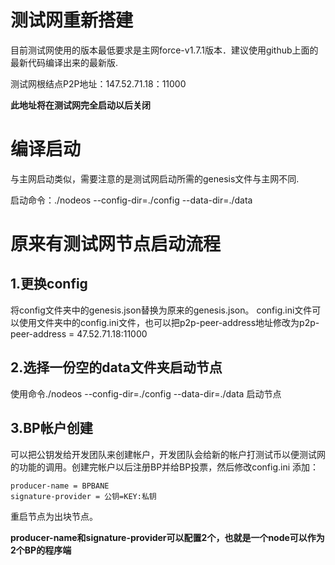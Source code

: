 # 测试网重新搭建

目前测试网使用的版本最低要求是主网force-v1.7.1版本．建议使用github上面的最新代码编译出来的最新版.

测试网根结点P2P地址：147.52.71.18：11000

**此地址将在测试网完全启动以后关闭**

# 编译启动
与主网启动类似，需要注意的是测试网启动所需的genesis文件与主网不同.

启动命令：./nodeos --config-dir=./config --data-dir=./data

# 原来有测试网节点启动流程

## 1.更换config

将config文件夹中的genesis.json替换为原来的genesis.json。
config.ini文件可以使用文件夹中的config.ini文件，也可以把p2p-peer-address地址修改为p2p-peer-address = 47.52.71.18:11000

## 2.选择一份空的data文件夹启动节点

使用命令./nodeos --config-dir=./config --data-dir=./data 启动节点

## 3.BP帐户创建

可以把公钥发给开发团队来创建帐户，开发团队会给新的帐户打测试币以便测试网的功能的调用。创建完帐户以后注册BP并给BP投票，然后修改config.ini
添加：
```config.ini从
producer-name = BPBANE
signature-provider = 公钥=KEY:私钥
```
重启节点为出块节点。

**producer-name和signature-provider可以配置2个，也就是一个node可以作为2个BP的程序端**
